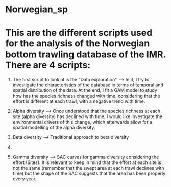 # Norwegian_sp


# This are the different scripts used for the analysis of the Norwegian bottom trawling database of the IMR. There are 4 scripts:


1. The first script to look at is the "Data exploration" --> In it, I try to investigate the characteristics of the database 
in terms of temporal and spatial distribution of the data. At the end, I fit a GAM model to study how has the species richness changed with time, considering
that the effort is different at each trawl, with a negative trend with time. 

2. Alpha diversity --> Once understood that the species richness at each site (alpha diversity) has declined with time, I would like investigate
the environmental drivers of this change, which afterwards allow for a spatial modelling of the alpha diversity. 

3. Beta diversity --> Traditional approach to beta diversity
4. 
5. Gamma diversity --> SAC curves for gamma diversity considering the effort (Sites). It is relevant to keep in mind that the effort at each site is not the same
(remember that the swept area at each trawl declines with time) but the shape of the SAC suggests that the area has been properly every year. 
